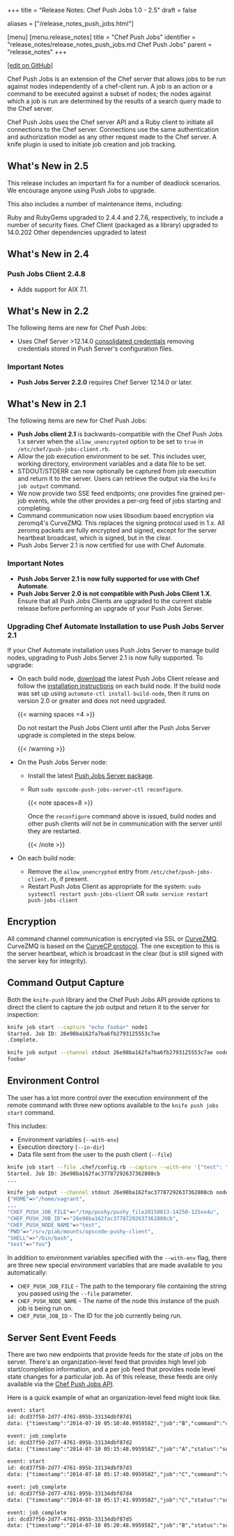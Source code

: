 +++
title = "Release Notes: Chef Push Jobs 1.0 - 2.5"
draft = false

aliases = ["/release_notes_push_jobs.html"]

[menu]
  [menu.release_notes]
    title = "Chef Push Jobs"
    identifier = "release_notes/release_notes_push_jobs.md Chef Push Jobs"
    parent = "release_notes"
+++

[\[edit on GitHub\]](https://github.com/chef/chef-web-docs/blob/master/content/release_notes_push_jobs.md)

Chef Push Jobs is an extension of the Chef server that allows jobs to be
run against nodes independently of a chef-client run. A job is an action
or a command to be executed against a subset of nodes; the nodes against
which a job is run are determined by the results of a search query made
to the Chef server.

Chef Push Jobs uses the Chef server API and a Ruby client to initiate
all connections to the Chef server. Connections use the same
authentication and authorization model as any other request made to the
Chef server. A knife plugin is used to initiate job creation and job
tracking.

## What's New in 2.5

This release includes an important fix for a number of deadlock
scenarios. We encourage anyone using Push Jobs to upgrade.

This also includes a number of maintenance items, including:

Ruby and RubyGems upgraded to 2.4.4 and 2.7.6, respectively, to include
a number of security fixes. Chef Client (packaged as a library) upgraded
to 14.0.202 Other dependencies upgraded to latest

## What's New in 2.4

### Push Jobs Client 2.4.8

-   Adds support for AIX 7.1.

## What's New in 2.2

The following items are new for Chef Push Jobs:

-   Uses Chef Server \>12.14.0 [consolidated
    credentials](/server_security/#chef-infra-server-credentials-management)
    removing credentials stored in Push Server's configuration files.

### Important Notes

-   **Push Jobs Server 2.2.0** requires Chef Server 12.14.0 or later.

## What's New in 2.1

The following items are new for Chef Push Jobs:

-   **Push Jobs client 2.1** is backwards-compatible with the Chef Push
    Jobs 1.x server when the `allow_unencrypted` option to be set to
    `true` in `/etc/chef/push-jobs-client.rb`.
-   Allow the job execution environment to be set. This includes user,
    working directory, environment variables and a data file to be set.
-   STDOUT/STDERR can now optionally be captured from job execution and
    return it to the server. Users can retrieve the output via the
    `knife job output` command.
-   We now provide two SSE feed endpoints; one provides fine grained
    per-job events, while the other provides a per-org feed of jobs
    starting and completing.
-   Command communication now uses libsodium based encryption via
    zeromq4's CurveZMQ. This replaces the signing protocol used in 1.x.
    All zeromq packets are fully encrypted and signed, except for the
    server heartbeat broadcast, which is signed, but in the clear.
-   Push Jobs Server 2.1 is now certified for use with Chef Automate.

### Important Notes

-   **Push Jobs Server 2.1 is now fully supported for use with Chef
    Automate**.
-   **Push Jobs Server 2.0 is not compatible with Push Jobs Client
    1.X**. Ensure that all Push Jobs Clients are upgraded to the current
    stable release before performing an upgrade of your Push Jobs
    Server.

### Upgrading Chef Automate Installation to use Push Jobs Server 2.1

If your Chef Automate installation uses Push Jobs Server to manage build
nodes, upgrading to Push Jobs Server 2.1 is now fully supported. To
upgrade:

-   On each build node,
    [download](https://downloads.chef.io/push-jobs-client/stable/) the
    latest Push Jobs Client release and follow the [installation
    instructions](/install_push_jobs/#install-the-client) on each
    build node. If the build node was set up using
    `automate-ctl install-build-node`, then it runs on version 2.0 or
    greater and does not need upgraded.

    {{< warning spaces =4 >}}

    Do not restart the Push Jobs Client until after the Push Jobs Server
    upgrade is completed in the steps below.

    {{< /warning >}}

-   On the Push Jobs Server node:

    -   Install the latest [Push Jobs Server
        package](https://downloads.chef.io/push-jobs-server/stable/).

    -   Run `sudo opscode-push-jobs-server-ctl reconfigure`.

        {{< note spaces=8 >}}

        Once the `reconfigure` command above is issued, build nodes and
        other push clients will not be in communication with the server
        until they are restarted.

        {{< /note >}}

-   On each build node:

    -   Remove the `allow_unencrypted` entry from
        `/etc/chef/push-jobs-client.rb`, if present.
    -   Restart Push Jobs Client as appropriate for the system:
        `sudo systemctl restart push-jobs-client` OR
        `sudo service restart push-jobs-client`

## Encryption

All command channel communication is encrypted via SSL or
[CurveZMQ](https://rfc.zeromq.org/spec:26/CURVEZMQ). CurveZMQ is based
on the [CurveCP protocol](http://curvecp.org/security.html). The one
exception to this is the server heartbeat, which is broadcast in the
clear (but is still signed with the server key for integrity).

## Command Output Capture

Both the `knife-push` library and the Chef Push Jobs API provide options
to direct the client to capture the job output and return it to the
server for inspection:

``` bash
knife job start --capture "echo foobar" node1
Started. Job ID: 26e98ba162fa7ba6fb2793125553c7ae
.Complete.

knife job output --channel stdout 26e98ba162fa7ba6fb2793125553c7ae node1
foobar
```

## Environment Control

The user has a lot more control over the execution environment of the
remote command with three new options available to the
`knife push jobs start` command.

This includes:

-   Environment variables (`--with-env`)
-   Execution directory (`--in-dir`)
-   Data file sent from the user to the push client (`--file`)

<!-- -->

``` bash
knife job start --file .chef/config.rb --capture --with-env '{"test": "foo"}' --in-dir "/tmp" --as-user daemon "print_execution_environment" node2
Started. Job ID: 26e98ba162fac37787292637362808cb
...

knife job output --channel stdout 26e98ba162fac37787292637362808cb node2
{"HOME"=>"/home/vagrant",
...
"CHEF_PUSH_JOB_FILE"=>"/tmp/pushy/pushy_file20150813-14250-125xv4u",
"CHEF_PUSH_JOB_ID"=>"26e98ba162fac37787292637362808cb",
"CHEF_PUSH_NODE_NAME"=>"test",
"PWD"=>"/srv/piab/mounts/opscode-pushy-client",
"SHELL"=>"/bin/bash",
"test"=>"foo"}
```

In addition to environment variables specified with the `--with-env`
flag, there are three new special environment variables that are made
available to you automatically:

-   `CHEF_PUSH_JOB_FILE` - The path to the temporary file containing the
    string you passed using the `--file` parameter.
-   `CHEF_PUSH_NODE_NAME` - The name of the node this instance of the
    push job is being run on.
-   `CHEF_PUSH_JOB_ID` - The ID for the job currently being run.

## Server Sent Event Feeds

There are two new endpoints that provide feeds for the state of jobs on
the server. There's an organization-level feed that provides high level
job start/completion information, and a per job feed that provides node
level state changes for a particular job. As of this release, these
feeds are only available via the [Chef Push Jobs
API](/api_push_jobs/).

Here is a quick example of what an organization-level feed might look
like.

``` xml
event: start
id: dcd37f50-2d77-4761-895b-33134dbf87d1
data: {"timestamp":"2014-07-10 05:10:40.995958Z","job":"B","command":"chef-client","run_timeout":300,"user":"rebecca","quorum":2,"node_count":2}

event: job_complete
id: dcd37f50-2d77-4761-895b-33134dbf87d2
data: {"timestamp":"2014-07-10 05:15:48.995958Z","job":"A","status":"success"}

event: start
id: dcd37f50-2d77-4761-895b-33134dbf87d3
data: {"timestamp":"2014-07-10 05:17:40.995958Z","job":"C","command":"cat /etc/passwd","run_timeout":300,"user":"charles","quorum":2,"node_count":2}

event: job_complete
id: dcd37f50-2d77-4761-895b-33134dbf87d4
data: {"timestamp":"2014-07-10 05:17:41.995958Z","job":"C","status":"success"}

event: job_complete
id: dcd37f50-2d77-4761-895b-33134dbf87d5
data: {"timestamp":"2014-07-10 05:20:48.995958Z","job":"B","status":"success"}
```
